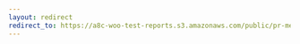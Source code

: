 ```yaml
---
layout: redirect
redirect_to: https://a8c-woo-test-reports.s3.amazonaws.com/public/pr-merge/42814/e2e/index.html
---
```

